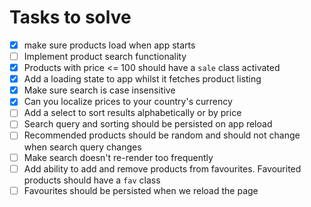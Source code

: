 # Tasks to solve

-   [x] make sure products load when app starts
-   [ ] Implement product search functionality
-   [x] Products with price <= 100 should have a `sale` class activated
-   [x] Add a loading state to app whilst it fetches product listing
-   [x] Make sure search is case insensitive
-   [x] Can you localize prices to your country's currency
-   [ ] Add a select to sort results alphabetically or by price
-   [ ] Search query and sorting should be persisted on app reload
-   [ ] Recommended products should be random and should not change when search query changes
-   [ ] Make search doesn't re-render too frequently
-   [ ] Add ability to add and remove products from favourites. Favourited products should have a `fav` class
-   [ ] Favourites should be persisted when we reload the page
